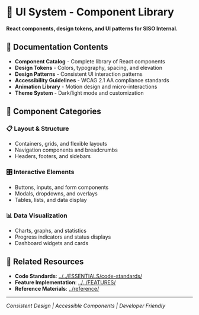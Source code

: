 # 🎨 UI System - Component Library

**React components, design tokens, and UI patterns for SISO Internal.**

## 📁 **Documentation Contents**

- **Component Catalog** - Complete library of React components
- **Design Tokens** - Colors, typography, spacing, and elevation
- **Design Patterns** - Consistent UI interaction patterns
- **Accessibility Guidelines** - WCAG 2.1 AA compliance standards
- **Animation Library** - Motion design and micro-interactions
- **Theme System** - Dark/light mode and customization

## 🎯 **Component Categories**

### **📋 Layout & Structure**
- Containers, grids, and flexible layouts
- Navigation components and breadcrumbs
- Headers, footers, and sidebars

### **🎛️ Interactive Elements**
- Buttons, inputs, and form components
- Modals, dropdowns, and overlays
- Tables, lists, and data display

### **📊 Data Visualization**
- Charts, graphs, and statistics
- Progress indicators and status displays
- Dashboard widgets and cards

## 🔄 **Related Resources**

- **Code Standards**: [../../ESSENTIALS/code-standards/](../../ESSENTIALS/code-standards/)
- **Feature Implementation**: [../../FEATURES/](../../FEATURES/)
- **Reference Materials**: [../reference/](../reference/)

---

*Consistent Design | Accessible Components | Developer Friendly*
